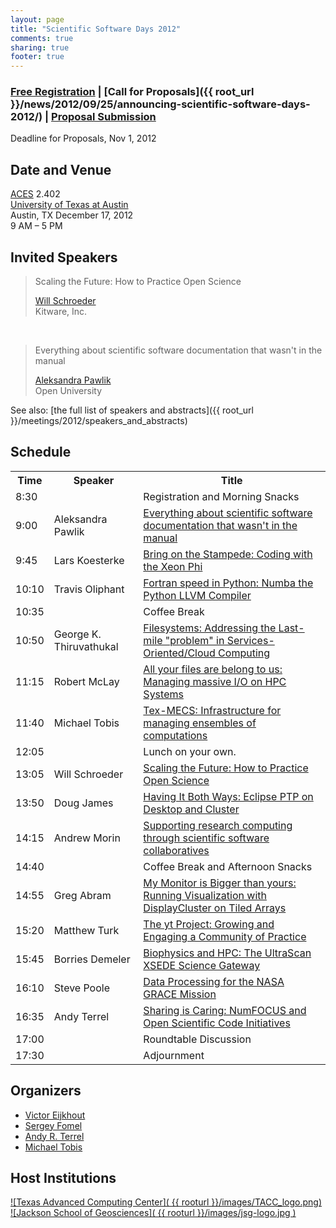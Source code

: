```yaml
---
layout: page
title: "Scientific Software Days 2012"
comments: true
sharing: true
footer: true
---
```



### [Free Registration](https://docs.google.com/spreadsheet/viewform?formkey=dF9vVUV2ODlUdzZYcWkyM09FUDUyUnc6MQ) | [Call for Proposals]({{ root_url }}/news/2012/09/25/announcing-scientific-software-days-2012/) | [Proposal Submission](https://docs.google.com/spreadsheet/viewform?formkey=dHVQWmYtb2ZCeGdyckNVSThKenpPRVE6MQ)  
Deadline for Proposals, Nov 1, 2012  

## Date and Venue

[ACES](http://www.aces.utexas.edu/) 2.402  
[University of Texas at Austin](http://www.utexas.edu)  
Austin, TX
December 17, 2012  
9 AM – 5 PM  

## Invited Speakers

> Scaling the Future: How to Practice Open Science 
> 
>  [Will Schroeder](http://www.kitware.com/company/team/schroeder.html)  
>  Kitware, Inc.

<br/>

> Everything about scientific software documentation that wasn't in the manual 
> 
>  [Aleksandra Pawlik](http://users.mct.open.ac.uk/anp58/)  
>  Open University

See also: [the full list of speakers and abstracts]({{ root_url }}/meetings/2012/speakers_and_abstracts)

## Schedule

<table class="table" cellspacing="0">
<tbody> 
<tr> <th>Time</th> <th>Speaker</th> <th>Title</th> </tr>
<tr><td> 8:30 </td><td> </td><td> Registration and Morning Snacks </td></tr>
<tr> <td class="even"> 9:00 </td><td> Aleksandra Pawlik  </td><td> <a href="{{ root_url }}/meetings/2012/speakers_and_abstracts/#pawlik">Everything about scientific software documentation that wasn't in the manual</a> </td></tr>
<tr><td> 9:45 </td><td>	Lars Koesterke  </td><td> <a href="{{ root_url }}/meetings/2012/speakers_and_abstracts/#koesterke">Bring on the Stampede: Coding with the Xeon Phi</a> </td></tr>
<tr><td class="even"> 10:10 </td><td> Travis Oliphant  </td><td>  <a href="{{ root_url }}/meetings/2012/speakers_and_abstracts/#oliphant">Fortran speed in Python: Numba the Python LLVM Compiler</a> </td></tr>
<tr><td> 10:35 </td><td> </td><td> Coffee Break </td></tr>
<tr><td class="even"> 10:50 </td><td> George K. Thiruvathukal </td><td>  <a href="{{ root_url }}/meetings/2012/speakers_and_abstracts/#thiruvathukal">Filesystems: Addressing the Last-mile "problem" in Services-Oriented/Cloud Computing</a> </td></tr>
<tr><td> 11:15 </td><td> Robert McLay  </td><td>  <a href="{{ root_url }}/meetings/2012/speakers_and_abstracts/#mclay">All your files are belong to us: Managing massive I/O on HPC Systems</a> </td></tr>
<tr><td class="even"> 11:40 </td><td> Michael Tobis  </td><td>  <a href="{{ root_url }}/meetings/2012/speakers_and_abstracts/#tobis">Tex-MECS: Infrastructure for managing ensembles of computations</a> </td></tr>
<tr><td> 12:05 </td><td> </td><td> Lunch on your own. </td></tr>
<tr><td class="even"> 13:05 </td><td> Will Schroeder</td><td> <a href="{{ root_url }}/meetings/2012/speakers_and_abstracts/#schroeder">Scaling the Future: How to Practice Open Science</a> </td></tr>
<tr><td> 13:50 </td><td> Doug James  </td><td>  <a href="{{ root_url }}/meetings/2012/speakers_and_abstracts/#james">Having It Both Ways: Eclipse PTP on Desktop and Cluster</a> </td></tr>
<tr><td class="even"> 14:15 </td><td> Andrew Morin  </td><td>  <a href="{{ root_url }}/meetings/2012/speakers_and_abstracts/#morin">Supporting research computing through scientific software collaboratives</a> </td></tr>
<tr><td> 14:40 </td><td> </td><td> Coffee Break and Afternoon Snacks </td></tr>
<tr><td class="even"> 14:55 </td><td> Greg Abram	 </td><td>  <a href="{{ root_url }}/meetings/2012/speakers_and_abstracts/#abram">My Monitor is Bigger than yours: Running Visualization with DisplayCluster on Tiled Arrays</a> </td></tr>
<tr><td> 15:20 </td><td> Matthew Turk  </td><td>  <a href="{{ root_url }}/meetings/2012/speakers_and_abstracts/#turk">The yt Project: Growing and Engaging a Community of Practice</a> </td></tr>
<tr><td class="even"> 15:45 </td><td> Borries Demeler </td><td>  <a href="{{ root_url }}/meetings/2012/speakers_and_abstracts/#demeler">Biophysics and HPC: The UltraScan XSEDE Science Gateway</a> </td></tr>
<tr><td> 16:10 </td><td> Steve Poole </td><td>  <a href="{{ root_url }}/meetings/2012/speakers_and_abstracts/#poole">Data Processing for the NASA GRACE Mission</a> </td></tr>
<tr><td class="even"> 16:35 </td><td> Andy Terrel </td><td>  <a href="{{ root_url }}/meetings/2012/speakers_and_abstracts/#terrel">Sharing is Caring: NumFOCUS and Open Scientific Code Initiatives</a> </td></tr>
<tr><td> 17:00 </td><td> </td><td> Roundtable Discussion </td></tr>
<tr><td class="even"> 17:30 </td><td> </td><td> Adjournment </td></tr>
</tbody>
</table>

## Organizers

* [Victor Eijkhout](http://www.tacc.utexas.edu/staff/victor-eijkhout)
* [Sergey Fomel](http://www.jsg.utexas.edu/researcher/sergey_fomel/)
* [Andy R. Terrel](http://andy.terrel.us)
* [Michael Tobis](http://www.ig.utexas.edu/people/staff/tobis/)

## Host Institutions

[![Texas Advanced Computing Center]( {{ rooturl }}/images/TACC_logo.png)](http://www.tacc.utexas.edu/)  
[![Jackson School of Geosciences]( {{ rooturl }}/images/jsg-logo.jpg )](http://www.jsg.utexas.edu)

